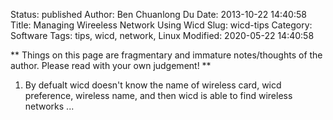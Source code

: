 Status: published
Author: Ben Chuanlong Du
Date: 2013-10-22 14:40:58
Title: Managing Wireeless Network Using Wicd
Slug: wicd-tips
Category: Software
Tags: tips, wicd, network, Linux
Modified: 2020-05-22 14:40:58

**
Things on this page are fragmentary and immature notes/thoughts of the author. 
Please read with your own judgement!
**
 
1. By defualt wicd doesn't know the name of wireless card, 
    wicd preference, wireless name, and then wicd is able to find wireless networks ...

